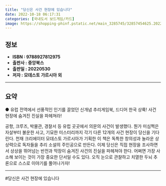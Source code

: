 ```yaml
---
title: "당신은 사건 현장에 있습니다"
date: 2022-10-18 06:17:31
categories: [국내도서 보드게임/카드]
image: https://shopping-phinf.pstatic.net/main_3285745/32857454625.20220615093421.jpg
---
```


## **정보**

- **ISBN : 9788927812975**
- **출판사 : 중앙북스**
- **출판일 : 20220530**
- **저자 : 모데스토 가르시아 외**

------



## **요약**

● 유럽 전역에서 선풍적인 인기를 끌었던
신개념 추리게임북, 드디어 한국 상륙!
사건 현장에 숨겨진 진실을 파헤쳐라!

공항, 크루즈, 박물관, 경찰서 등 유럽 곳곳에서 의문의 사건이 발생했다. 뭔가 미심쩍은 자살부터 불운한 사고, 기묘한 미스터리까지 각기 다른 12개의 사건 현장이 당신을 기다린다. 천재 크리에이터 모데스토 가르시아가 기획한 이 책은 독특한 창의성과 놀라운 상상력으로 독자들을 추리 소설의 주인공으로 만든다. 이제 당신은 직접 현장을 조사하면서 상상을 뛰어넘는 반전과 막장이 숨겨진 사건의 진실을 파헤쳐야 한다. 어쩌면 가장 사소해 보이는 것이 가장 중요한 단서일 수도 있다. 오직 눈으로 관찰하고 치열한 두뇌 추론으로 스스로 이야기를 풀어나가자!

------

#당신은 사건 현장에 있습니다



